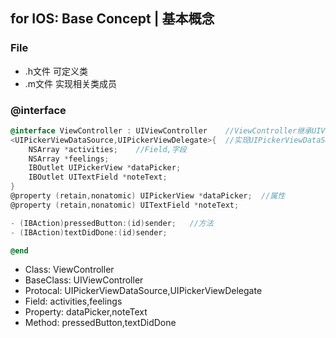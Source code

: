 ## for IOS: Base Concept | 基本概念

### File
- .h文件 可定义类
- .m文件 实现相关类成员

### @interface
```objectivec
@interface ViewController : UIViewController    //ViewController继承UIViewController类
<UIPickerViewDataSource,UIPickerViewDelegate>{  //实现UIPickerViewDataSource,UIPickerViewDelegate协议,对应Java中的接口
    NSArray *activities;    //Field,字段
    NSArray *feelings;
    IBOutlet UIPickerView *dataPicker;
    IBOutlet UITextField *noteText;
}
@property (retain,nonatomic) UIPickerView *dataPicker;  //属性
@property (retain,nonatomic) UITextField *noteText;

- (IBAction)pressedButton:(id)sender;   //方法
- (IBAction)textDidDone:(id)sender;

@end
```
- Class: ViewController
- BaseClass: UIViewController
- Protocal: UIPickerViewDataSource,UIPickerViewDelegate
- Field: activities,feelings
- Property: dataPicker,noteText
- Method: pressedButton,textDidDone
